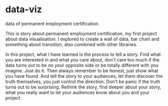 data-viz
========

data of permanent employment certification

This is story about permanent employment certification, my first project about data visualisation. I explored to create a wall of data, bar chart and something about transition, also combined with other libraries.

In this project, what I have learned is the process to tell a story.
Find what you are interested in and what you care about, don't care too much if the data turns out to be on your opposite side or be totally different with you imagine. Just do it.
Then always remember to be honest, just show what you have found. And tell the story to your audiences, let them discover the truth themselves, you just control the direction. Don't be panic if the truth turns out to be surprising.
Rethink the story, find deeper about your story, what you really want to let your audiences know about you and your project.
